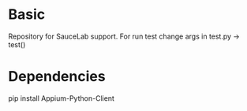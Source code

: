 # Basic
Repository for SauceLab support.
For run test change args in test.py -> test()

# Dependencies
pip install Appium-Python-Client